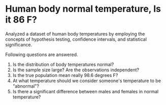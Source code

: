 # Human body normal temperature, Is it 86 F?

<p>Analyzed a dataset of human body temperatures by employing the concepts of hypothesis testing, 
confidence intervals, and statistical significance.</p>

<p>Following questions are answered.</p> 

<ol>
<li>  Is the distribution of body temperatures normal? 
<li>  Is the sample size large? Are the observations independent?
<li>  Is the true population mean really 98.6 degrees F?
<li>  At what temperature should we consider someone's temperature to be "abnormal"?
<li>  Is there a significant difference between males and females in normal temperature?
</ol>
